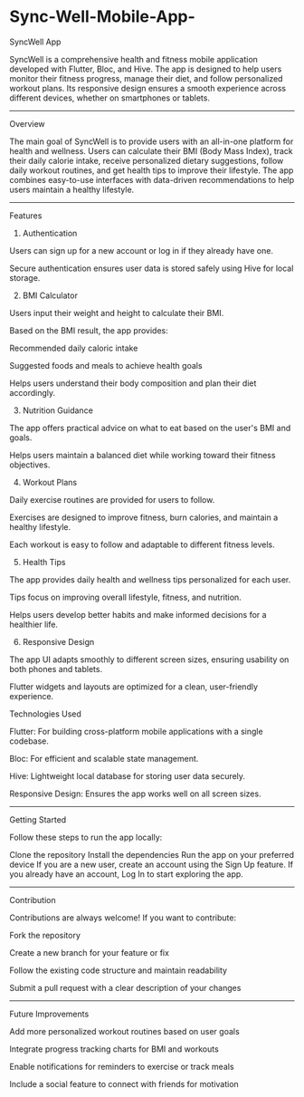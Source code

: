 # Sync-Well-Mobile-App-
SyncWell App

SyncWell is a comprehensive health and fitness mobile application developed with Flutter, Bloc, and Hive. The app is designed to help users monitor their fitness progress, manage their diet, and follow personalized workout plans. Its responsive design ensures a smooth experience across different devices, whether on smartphones or tablets.
___________________________________________________________

Overview

The main goal of SyncWell is to provide users with an all-in-one platform for health and wellness. Users can calculate their BMI (Body Mass Index), track their daily calorie intake, receive personalized dietary suggestions, follow daily workout routines, and get health tips to improve their lifestyle. The app combines easy-to-use interfaces with data-driven recommendations to help users maintain a healthy lifestyle.
___________________________________________________________

Features

1. Authentication

Users can sign up for a new account or log in if they already have one.

Secure authentication ensures user data is stored safely using Hive for local storage.

2. BMI Calculator

Users input their weight and height to calculate their BMI.

Based on the BMI result, the app provides:

Recommended daily caloric intake

Suggested foods and meals to achieve health goals

Helps users understand their body composition and plan their diet accordingly.

3. Nutrition Guidance

The app offers practical advice on what to eat based on the user's BMI and goals.

Helps users maintain a balanced diet while working toward their fitness objectives.

4. Workout Plans

Daily exercise routines are provided for users to follow.

Exercises are designed to improve fitness, burn calories, and maintain a healthy lifestyle.

Each workout is easy to follow and adaptable to different fitness levels.

5. Health Tips

The app provides daily health and wellness tips personalized for each user.

Tips focus on improving overall lifestyle, fitness, and nutrition.

Helps users develop better habits and make informed decisions for a healthier life.

6. Responsive Design

The app UI adapts smoothly to different screen sizes, ensuring usability on both phones and tablets.

Flutter widgets and layouts are optimized for a clean, user-friendly experience.

Technologies Used

Flutter: For building cross-platform mobile applications with a single codebase.

Bloc: For efficient and scalable state management.

Hive: Lightweight local database for storing user data securely.

Responsive Design: Ensures the app works well on all screen sizes.
_______________________________________________________

Getting Started

Follow these steps to run the app locally:

Clone the repository
Install the dependencies
Run the app on your preferred device
If you are a new user, create an account using the Sign Up feature.
If you already have an account, Log In to start exploring the app.
________________________________________________________

Contribution

Contributions are always welcome! If you want to contribute:

Fork the repository

Create a new branch for your feature or fix

Follow the existing code structure and maintain readability

Submit a pull request with a clear description of your changes
_________________________________________________________

Future Improvements

Add more personalized workout routines based on user goals

Integrate progress tracking charts for BMI and workouts

Enable notifications for reminders to exercise or track meals

Include a social feature to connect with friends for motivation
